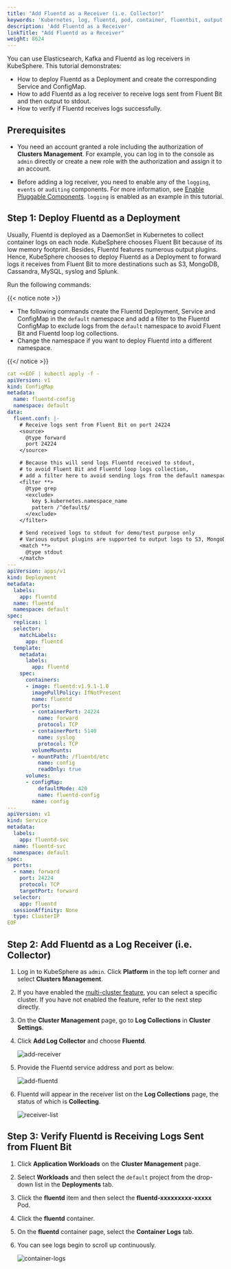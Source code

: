 ```yaml
---
title: "Add Fluentd as a Receiver (i.e. Collector)"
keywords: 'Kubernetes, log, fluentd, pod, container, fluentbit, output'
description: 'Add Fluentd as a Receiver'
linkTitle: "Add Fluentd as a Receiver"
weight: 8624
---
```

You can use Elasticsearch, Kafka and Fluentd as log receivers in KubeSphere. This tutorial demonstrates:

- How to deploy Fluentd as a Deployment and create the corresponding Service and ConfigMap.
- How to add Fluentd as a log receiver to receive logs sent from Fluent Bit and then output to stdout.
- How to verify if Fluentd receives logs successfully.

## Prerequisites

- You need an account granted a role including the authorization of **Clusters Management**. For example, you can log in to the console as `admin` directly or create a new role with the authorization and assign it to an account.

- Before adding a log receiver, you need to enable any of the `logging`, `events` or `auditing` components. For more information, see [Enable Pluggable Components](../../../../pluggable-components/). `logging` is enabled as an example in this tutorial.

## Step 1: Deploy Fluentd as a Deployment

Usually, Fluentd is deployed as a DaemonSet in Kubernetes to collect container logs on each node. KubeSphere chooses Fluent Bit because of its low memory footprint. Besides, Fluentd features numerous output plugins. Hence, KubeSphere chooses to deploy Fluentd as a Deployment to forward logs it receives from Fluent Bit to more destinations such as S3, MongoDB, Cassandra, MySQL, syslog and Splunk.

Run the following commands:

{{< notice note >}}

- The following commands create the Fluentd Deployment, Service and ConfigMap in the `default` namespace and add a filter to the Fluentd ConfigMap to exclude logs from the `default` namespace to avoid Fluent Bit and Fluentd loop log collections.
- Change the namespace if you want to deploy Fluentd into a different namespace.

{{</ notice >}}

```yaml
cat <<EOF | kubectl apply -f -
apiVersion: v1
kind: ConfigMap
metadata:
  name: fluentd-config
  namespace: default
data:
  fluent.conf: |-
    # Receive logs sent from Fluent Bit on port 24224
    <source>
      @type forward
      port 24224
    </source>

    # Because this will send logs Fluentd received to stdout,
    # to avoid Fluent Bit and Fluentd loop logs collection,
    # add a filter here to avoid sending logs from the default namespace to stdout again
    <filter **>
      @type grep
      <exclude>
        key $.kubernetes.namespace_name
        pattern /^default$/
      </exclude>
    </filter>

    # Send received logs to stdout for demo/test purpose only
    # Various output plugins are supported to output logs to S3, MongoDB, Cassandra, MySQL, syslog, Splunk, etc.
    <match **>
      @type stdout
    </match>
---
apiVersion: apps/v1
kind: Deployment
metadata:
  labels:
    app: fluentd
  name: fluentd
  namespace: default
spec:
  replicas: 1
  selector:
    matchLabels:
      app: fluentd
  template:
    metadata:
      labels:
        app: fluentd
    spec:
      containers:
      - image: fluentd:v1.9.1-1.0
        imagePullPolicy: IfNotPresent
        name: fluentd
        ports:
        - containerPort: 24224
          name: forward
          protocol: TCP
        - containerPort: 5140
          name: syslog
          protocol: TCP
        volumeMounts:
        - mountPath: /fluentd/etc
          name: config
          readOnly: true
      volumes:
      - configMap:
          defaultMode: 420
          name: fluentd-config
        name: config
---
apiVersion: v1
kind: Service
metadata:
  labels:
    app: fluentd-svc
  name: fluentd-svc
  namespace: default
spec:
  ports:
  - name: forward
    port: 24224
    protocol: TCP
    targetPort: forward
  selector:
    app: fluentd
  sessionAffinity: None
  type: ClusterIP
EOF
```

## Step 2: Add Fluentd as a Log Receiver (i.e. Collector)

1. Log in to KubeSphere as `admin`. Click **Platform** in the top left corner and select **Clusters Management**.
2. If you have enabled the [multi-cluster feature](../../../../multicluster-management), you can select a specific cluster. If you have not enabled the feature, refer to the next step directly.
3. On the **Cluster Management** page, go to **Log Collections** in **Cluster Settings**.

4. Click **Add Log Collector** and choose **Fluentd**.

   ![add-receiver](/images/docs/cluster-administration/cluster-settings/log-collections/add-fluentd-as-receiver/add-receiver.png)

5. Provide the Fluentd service address and port as below:

   ![add-fluentd](/images/docs/cluster-administration/cluster-settings/log-collections/add-fluentd-as-receiver/add-fluentd.png)

6. Fluentd will appear in the receiver list on the **Log Collections** page, the status of which is **Collecting**.

   ![receiver-list](/images/docs/cluster-administration/cluster-settings/log-collections/add-fluentd-as-receiver/receiver-list.png)

## Step 3: Verify Fluentd is Receiving Logs Sent from Fluent Bit

1. Click **Application Workloads** on the **Cluster Management** page.

2. Select **Workloads** and then select the `default` project from the drop-down list in the **Deployments** tab.

3. Click the **fluentd** item and then select the **fluentd-xxxxxxxxx-xxxxx** Pod.

4. Click the **fluentd** container.

5. On the **fluentd** container page, select the **Container Logs** tab.

6. You can see logs begin to scroll up continuously.

   ![container-logs](/images/docs/cluster-administration/cluster-settings/log-collections/add-fluentd-as-receiver/container-logs.png)